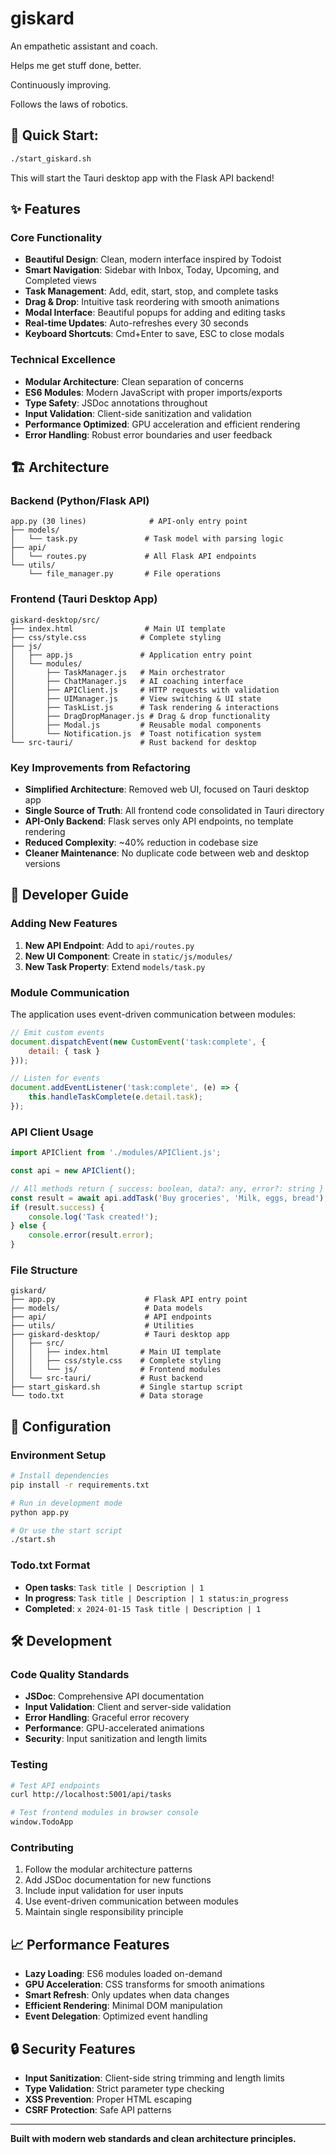 # giskard

An empathetic assistant and coach. 

Helps me get stuff done, better. 

Continuously improving. 

Follows the laws of robotics.


## 🚀 Quick Start:

```bash
./start_giskard.sh
```

This will start the Tauri desktop app with the Flask API backend!

## ✨ Features

### **Core Functionality**
- **Beautiful Design**: Clean, modern interface inspired by Todoist
- **Smart Navigation**: Sidebar with Inbox, Today, Upcoming, and Completed views
- **Task Management**: Add, edit, start, stop, and complete tasks
- **Drag & Drop**: Intuitive task reordering with smooth animations
- **Modal Interface**: Beautiful popups for adding and editing tasks
- **Real-time Updates**: Auto-refreshes every 30 seconds
- **Keyboard Shortcuts**: Cmd+Enter to save, ESC to close modals

### **Technical Excellence**
- **Modular Architecture**: Clean separation of concerns
- **ES6 Modules**: Modern JavaScript with proper imports/exports
- **Type Safety**: JSDoc annotations throughout
- **Input Validation**: Client-side sanitization and validation
- **Performance Optimized**: GPU acceleration and efficient rendering
- **Error Handling**: Robust error boundaries and user feedback

## 🏗️ Architecture

### **Backend (Python/Flask API)**
```
app.py (30 lines)              # API-only entry point
├── models/
│   └── task.py               # Task model with parsing logic
├── api/
│   └── routes.py             # All Flask API endpoints
└── utils/
    └── file_manager.py       # File operations
```

### **Frontend (Tauri Desktop App)**
```
giskard-desktop/src/
├── index.html                # Main UI template
├── css/style.css            # Complete styling
├── js/
│   ├── app.js               # Application entry point
│   └── modules/
│       ├── TaskManager.js   # Main orchestrator
│       ├── ChatManager.js   # AI coaching interface
│       ├── APIClient.js     # HTTP requests with validation
│       ├── UIManager.js     # View switching & UI state
│       ├── TaskList.js      # Task rendering & interactions
│       ├── DragDropManager.js # Drag & drop functionality
│       ├── Modal.js         # Reusable modal components
│       └── Notification.js  # Toast notification system
└── src-tauri/               # Rust backend for desktop
```

### **Key Improvements from Refactoring**
- **Simplified Architecture**: Removed web UI, focused on Tauri desktop app
- **Single Source of Truth**: All frontend code consolidated in Tauri directory
- **API-Only Backend**: Flask serves only API endpoints, no template rendering
- **Reduced Complexity**: ~40% reduction in codebase size
- **Cleaner Maintenance**: No duplicate code between web and desktop versions

## 📖 Developer Guide

### **Adding New Features**

1. **New API Endpoint**: Add to `api/routes.py`
2. **New UI Component**: Create in `static/js/modules/`
3. **New Task Property**: Extend `models/task.py`

### **Module Communication**
The application uses event-driven communication between modules:

```javascript
// Emit custom events
document.dispatchEvent(new CustomEvent('task:complete', { 
    detail: { task } 
}));

// Listen for events
document.addEventListener('task:complete', (e) => {
    this.handleTaskComplete(e.detail.task);
});
```

### **API Client Usage**
```javascript
import APIClient from './modules/APIClient.js';

const api = new APIClient();

// All methods return { success: boolean, data?: any, error?: string }
const result = await api.addTask('Buy groceries', 'Milk, eggs, bread');
if (result.success) {
    console.log('Task created!');
} else {
    console.error(result.error);
}
```

### **File Structure**
```
giskard/
├── app.py                    # Flask API entry point
├── models/                   # Data models
├── api/                      # API endpoints
├── utils/                    # Utilities
├── giskard-desktop/          # Tauri desktop app
│   ├── src/
│   │   ├── index.html       # Main UI template
│   │   ├── css/style.css    # Complete styling
│   │   └── js/              # Frontend modules
│   └── src-tauri/           # Rust backend
├── start_giskard.sh         # Single startup script
└── todo.txt                 # Data storage
```

## 🔧 Configuration

### **Environment Setup**
```bash
# Install dependencies
pip install -r requirements.txt

# Run in development mode
python app.py

# Or use the start script
./start.sh
```

### **Todo.txt Format**
- **Open tasks**: `Task title | Description | 1`
- **In progress**: `Task title | Description | 1 status:in_progress`
- **Completed**: `x 2024-01-15 Task title | Description | 1`

## 🛠️ Development

### **Code Quality Standards**
- **JSDoc**: Comprehensive API documentation
- **Input Validation**: Client and server-side validation
- **Error Handling**: Graceful error recovery
- **Performance**: GPU-accelerated animations
- **Security**: Input sanitization and length limits

### **Testing**
```bash
# Test API endpoints
curl http://localhost:5001/api/tasks

# Test frontend modules in browser console
window.TodoApp
```

### **Contributing**
1. Follow the modular architecture patterns
2. Add JSDoc documentation for new functions
3. Include input validation for user inputs
4. Use event-driven communication between modules
5. Maintain single responsibility principle

## 📈 Performance Features

- **Lazy Loading**: ES6 modules loaded on-demand
- **GPU Acceleration**: CSS transforms for smooth animations
- **Smart Refresh**: Only updates when data changes
- **Efficient Rendering**: Minimal DOM manipulation
- **Event Delegation**: Optimized event handling

## 🔒 Security Features

- **Input Sanitization**: Client-side string trimming and length limits
- **Type Validation**: Strict parameter type checking
- **XSS Prevention**: Proper HTML escaping
- **CSRF Protection**: Safe API patterns

---

**Built with modern web standards and clean architecture principles.**